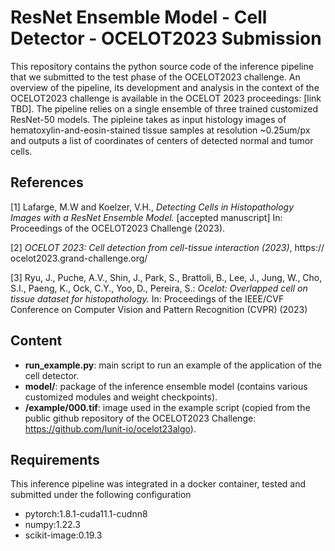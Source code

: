 # ResNet Ensemble Model - Cell Detector - OCELOT2023 Submission
This repository contains the python source code of the inference pipeline that we submitted to the test phase of the OCELOT2023 challenge.
An overview of the pipeline, its development and analysis in the context of the OCELOT2023 challenge is available in the OCELOT 2023 proceedings: [link TBD].
The pipeline relies on a single ensemble of three trained customized ResNet-50 models. The pipleine takes as input histology images of hematoxylin-and-eosin-stained tissue samples at resolution ~0.25um/px and outputs a list of coordinates of centers of detected normal and tumor cells.


## References
\[1\] Lafarge, M.W and Koelzer, V.H., *Detecting Cells in Histopathology Images with a ResNet Ensemble Model.* [accepted manuscript] In: Proceedings of the OCELOT2023 Challenge (2023).

\[2\] *OCELOT 2023: Cell detection from cell-tissue interaction (2023)*, https://
ocelot2023.grand-challenge.org/

\[3\] Ryu, J., Puche, A.V., Shin, J., Park, S., Brattoli, B., Lee, J., Jung, W., Cho, S.I.,
Paeng, K., Ock, C.Y., Yoo, D., Pereira, S.: *Ocelot: Overlapped cell on tissue dataset
for histopathology.* In: Proceedings of the IEEE/CVF Conference on Computer
Vision and Pattern Recognition (CVPR) (2023)


## Content
- **run_example.py**: main script to run an example of the application of the cell detector.
- **model/**: package of the inference ensemble model (contains various customized modules and weight checkpoints).
- **/example/000.tif**: image used in the example script (copied from the public github repository of the OCELOT2023 Challenge: https://github.com/lunit-io/ocelot23algo).


## Requirements
This inference pipeline was integrated in a docker container, tested and submitted under the following configuration
- pytorch:1.8.1-cuda11.1-cudnn8
- numpy:1.22.3
- scikit-image:0.19.3